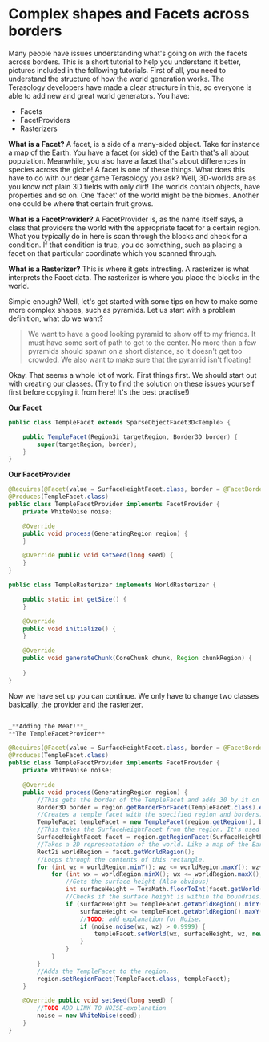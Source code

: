 # Complex shapes and Facets across borders

Many people have issues understanding what's going on with the facets across borders.
This is a short tutorial to help you understand it better, pictures included in the following tutorials.
First of all, you need to understand the structure of how the world generation works. The Terasology developers have made a clear structure in this, so everyone is able to add new and great world generators. You have:

* Facets
* FacetProviders
* Rasterizers


**What is a Facet?**
A facet, is a side of a many-sided object. Take for instance a map of the Earth. You have a facet (or side) of the Earth that's all about population. Meanwhile, you also have a facet that's about differences in species across the globe!
A facet is one of these things. What does this have to do with our dear game Terasology you ask? Well, 3D-worlds are as you know not plain 3D fields with only dirt! The worlds contain objects, have properties and so on. One 'facet' of the world might be the biomes. Another one could be where that certain fruit grows.

**What is a FacetProvider?**
A FacetProvider is, as the name itself says, a class that providers the world with the appropriate facet for a certain region. What you typically do in here is scan through the blocks and check for a condition. If that condition is true, you do something, such as placing a facet on that particular coordinate which you scanned through.

**What is a Rasterizer?**
This is where it gets intresting. A rasterizer is what interprets the Facet data. The rasterizer is where you place the blocks in the world.

Simple enough? Well, let's get started with some tips on how to make some more complex shapes, such as pyramids.
Let us start with a problem definition, what do we want?
> We want to have a good looking pyramid to show off to my friends. It must have some sort of path to get to the center. No more than a few pyramids should spawn on a short distance, so it doesn't get too crowded. We also want to make sure that the pyramid isn't floating!

Okay. That seems a whole lot of work. First things first.
We should start out with creating our classes. (Try to find the solution on these issues yourself first before copying it from here! It's the best practise!)

**Our Facet**
```java
public class TempleFacet extends SparseObjectFacet3D<Temple> {

    public TempleFacet(Region3i targetRegion, Border3D border) {
        super(targetRegion, border);
    }
}
```



**Our FacetProvider**
```java
@Requires(@Facet(value = SurfaceHeightFacet.class, border = @FacetBorder(sides = 28, bottom = 28, top = 28)))
@Produces(TempleFacet.class)
public class TempleFacetProvider implements FacetProvider {
    private WhiteNoise noise;

    @Override
    public void process(GeneratingRegion region) {
    }

    @Override public void setSeed(long seed) {
    }
}
```

```java
public class TempleRasterizer implements WorldRasterizer {

    public static int getSize() {
    }

    @Override
    public void initialize() {
    }

    @Override
    public void generateChunk(CoreChunk chunk, Region chunkRegion) {
        
    }
}

```

Now we have set up you can continue.
We only have to change two classes basically, the provider and the rasterizer.

```java

_**Adding the Meat!**_
**The TempleFacetProvider**

@Requires(@Facet(value = SurfaceHeightFacet.class, border = @FacetBorder(sides = 28, bottom = 28, top = 28)))
@Produces(TempleFacet.class)
public class TempleFacetProvider implements FacetProvider {
    private WhiteNoise noise;

    @Override
    public void process(GeneratingRegion region) {
        //This gets the border of the TempleFacet and adds 30 by it on the sides/top/bottom.
        Border3D border = region.getBorderForFacet(TempleFacet.class).extendBy(30, 30, 30);
        //Creates a temple facet with the specified region and borders.
        TempleFacet templeFacet = new TempleFacet(region.getRegion(), border);
        //This takes the SurfaceHeightFacet from the region. It's used to get the correct surface height. (Obviously!)
        SurfaceHeightFacet facet = region.getRegionFacet(SurfaceHeightFacet.class);
        //Takes a 2D representation of the world. Like a map of the Earth!! (Important piece!!)
        Rect2i worldRegion = facet.getWorldRegion();
        //Loops through the contents of this rectangle.
        for (int wz = worldRegion.minY(); wz <= worldRegion.maxY(); wz++) {
            for (int wx = worldRegion.minX(); wx <= worldRegion.maxX(); wx++) {
                //Gets the surface height (Also obvious)
                int surfaceHeight = TeraMath.floorToInt(facet.getWorld(wx, wz));
                //Checks if the surface height is within the boundries.
                if (surfaceHeight >= templeFacet.getWorldRegion().minY() &&
                    surfaceHeight <= templeFacet.getWorldRegion().maxY()) {
                    //TODO: add explanation for Noise.
                    if (noise.noise(wx, wz) > 0.9999) {
                        templeFacet.setWorld(wx, surfaceHeight, wz, new Temple());
                    }
                }
            }
        }
        //Adds the TempleFacet to the region.
        region.setRegionFacet(TempleFacet.class, templeFacet);    
    }

    @Override public void setSeed(long seed) {
        //TODO ADD LINK TO NOISE-explanation
        noise = new WhiteNoise(seed);
    }
}
```







